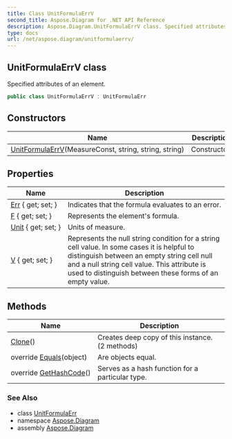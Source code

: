 ```yaml
---
title: Class UnitFormulaErrV
second_title: Aspose.Diagram for .NET API Reference
description: Aspose.Diagram.UnitFormulaErrV class. Specified attributes of an element
type: docs
url: /net/aspose.diagram/unitformulaerrv/
---
```

## UnitFormulaErrV class

Specified attributes of an element.

```csharp
public class UnitFormulaErrV : UnitFormulaErr
```

## Constructors

| Name | Description |
| --- | --- |
| [UnitFormulaErrV](unitformulaerrv/)(MeasureConst, string, string, string) | Constructor. |

## Properties

| Name | Description |
| --- | --- |
| [Err](../../aspose.diagram/unitformulaerr/err/) { get; set; } | Indicates that the formula evaluates to an error. |
| [F](../../aspose.diagram/unitformulaerr/f/) { get; set; } | Represents the element's formula. |
| [Unit](../../aspose.diagram/unitformulaerr/unit/) { get; set; } | Units of measure. |
| [V](../../aspose.diagram/unitformulaerrv/v/) { get; set; } | Represents the null string condition for a string cell value. In some cases it is helpful to distinguish between an empty string cell null and a null string cell value. This attribute is used to distinguish between these forms of an empty value. |

## Methods

| Name | Description |
| --- | --- |
| [Clone](../../aspose.diagram/unitformulaerrv/clone/#clone)() | Creates deep copy of this instance. (2 methods) |
| override [Equals](../../aspose.diagram/unitformulaerrv/equals/)(object) | Are objects equal. |
| override [GetHashCode](../../aspose.diagram/unitformulaerrv/gethashcode/)() | Serves as a hash function for a particular type. |

### See Also

* class [UnitFormulaErr](../unitformulaerr/)
* namespace [Aspose.Diagram](../../aspose.diagram/)
* assembly [Aspose.Diagram](../../)


